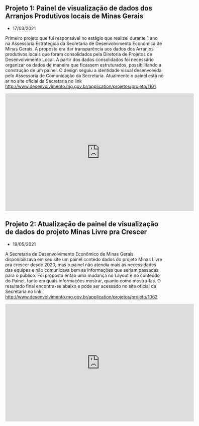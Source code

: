 
## Projeto 1: Painel de visualização de dados dos Arranjos Produtivos locais de Minas Gerais
- 17/03/2021

Primeiro projeto que fui responsável no estágio que realizei durante 1 ano na Assessoria Estratégica da Secretaria de Desenvolvimento Econômica de Minas Gerais. A proposta era dar transparência aos dados dos Arranjos produtivos locais que foram consolidados pela Diretoria de Projetos de Desenvolvimento Local. A partir dos dados consolidados foi necessário organizar os dados de maneira que ficassem estruturados, possibilitando a construção de um painel. O design seguiu a identidade visual desenvolvida pelo Assessoria de Comunicação da Secretaria. Atualmente o painel está no ar no site oficial da Secretaria no link http://www.desenvolvimento.mg.gov.br/application/projetos/projeto/1101

<iframe width="600" height="373" src="https://app.powerbi.com/view?r=eyJrIjoiYTYwZGI0ODgtZmMxMy00M2VmLWE4NTUtZmM2ZTBkN2UxYTM0IiwidCI6Ijc1YjQwNzkyLTNhNjAtNDJjNS1hZGEyLTljNGUzOGVhYjkyMiJ9&pageName=ReportSection" frameborder="0" allowFullScreen="true"></iframe>

## Projeto 2: Atualização de painel de visualização de dados do projeto Minas Livre pra Crescer
- 19/05/2021

A Secretaria de Desenvolvimento Econômico de Minas Gerais disponibilizava em seu site um painel contedo dados do projeto Minas Livre pra crescer desde 2020, mas o painel não atendia mais as necessidades das equipes e não comunicava bem as informações que seriam passadas para o público. Foi proposta então uma mudança no Layout e no conteúdo do Painel, tanto em quais informações mostrar, quanto como mostrá-las. O resultado final encontra-se abaixo e pode ser acessado no site oficial da Secretaria no link: http://www.desenvolvimento.mg.gov.br/application/projetos/projeto/1062

<iframe width="600" height="373" src="https://app.powerbi.com/view?r=eyJrIjoiYTE3ZWM1YWItOTFiNy00OTg2LWE1ZWQtNzg2YjNhMTQwODVlIiwidCI6Ijc1YjQwNzkyLTNhNjAtNDJjNS1hZGEyLTljNGUzOGVhYjkyMiJ9&pageName=ReportSection" frameborder="0" allowFullScreen="true"></iframe>

